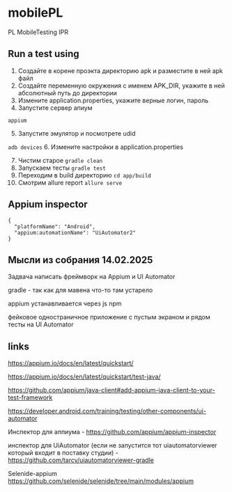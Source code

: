 # mobilePL
PL MobileTesting IPR

## Run a test using
1. Создайте в корене проэкта директорию apk и разместите в ней apk файл
2. Создайте переменную окружения с именем  APK_DIR, укажите в ней абсолютный путь до директории
3. Измените application.properties, укажите верные логин, пароль
4. Запустите сервер апиум

```appium```

5. Запустите эмулятор и посмотрете udid

```adb devices```
6. Измените настройки в application.properties

7. Чистим старое
```gradle clean```
8. Запускаем тесты
   ```gradle test```
9. Переходим в build директорию
```cd app/build```
10. Смотрим  allure report
```allure serve```


## Appium inspector 
````
{
  "platformName": "Android",
  "appium:automationName": "UiAutomator2"
}
````

## Мысли из собрания 14.02.2025
Задвача написать фреймворк на Appium и UI Automator

gradle - так как для мавена что-то там устарело

appium  устанавливается через js npm

фейковое одностраничное приложение с пустым экраном и рядом тесты на UI Automator

## links

https://appium.io/docs/en/latest/quickstart/

https://appium.io/docs/en/latest/quickstart/test-java/

https://github.com/appium/java-client#add-appium-java-client-to-your-test-framework

https://developer.android.com/training/testing/other-components/ui-automator

Инспектор для аппиума - https://github.com/appium/appium-inspector

инспектор для UiAutomator (если не запустится тот uiautomatorviewer который входит в поставку студии) - https://github.com/tarcv/uiautomatorviewer-gradle

Selenide-appium
https://github.com/selenide/selenide/tree/main/modules/appium
